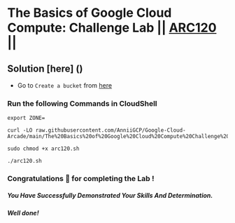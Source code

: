 # The Basics of Google Cloud Compute: Challenge Lab || [ARC120](https://www.cloudskillsboost.google/focuses/65384?parent=catalog) ||

## Solution [here] ()

* Go to `Create a bucket` from [here](https://console.cloud.google.com/storage/create-bucket?)

### Run the following Commands in CloudShell

```
export ZONE=
```
```
curl -LO raw.githubusercontent.com/AnniiGCP/Google-Cloud-Arcade/main/The%20Basics%20of%20Google%20Cloud%20Compute%20Challenge%20Lab/arc120.sh

sudo chmod +x arc120.sh

./arc120.sh
```

### Congratulations 🎉 for completing the Lab !

##### *You Have Successfully Demonstrated Your Skills And Determination.*

#### *Well done!*

 

 
